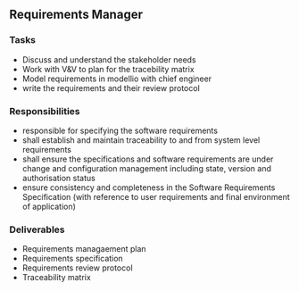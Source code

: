 <h2>Requirements Manager</h2>
<h3>Tasks</h3>
<ul>
<li>Discuss and understand the stakeholder needs
<li>Work with V&V to plan for the tracebility matrix</li>
<li>Model requirements in modellio with chief engineer</li>
<li>write the requirements and their review protocol</li>
  
</ul>
<h3>Responsibilities</h3>
<ul>
  <li>responsible for specifying the software requirements</li>
  <li>shall establish and maintain traceability to and from system level requirements</li>
  <li>shall ensure the specifications and software requirements are under change and configuration
management including state, version and authorisation status</li>
  <li>ensure consistency and completeness in the Software Requirements Specification (with reference
to user requirements and final environment of application)</li>

</ul>
<h3>Deliverables</h3>
<ul>
  <li>Requirements managaement plan</li>
  <li>Requirements specification</li>
  <li>Requirements review protocol</li>
  <li>Traceability matrix</li>

</ul>
